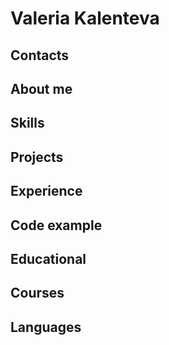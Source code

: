 # Valeria Kalenteva

## Contacts

## About me

## Skills

## Projects

## Experience


## Code example

## Educational

## Courses

## Languages
